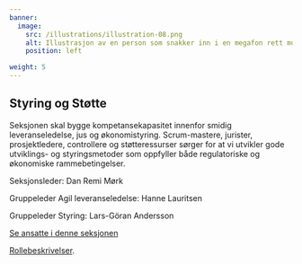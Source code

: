 ```yaml
---
banner:
  image:
    src: /illustrations/illustration-08.png
    alt: Illustrasjon av en person som snakker inn i en megafon rett mot ansiktet til en annen person
    position: left

weight: 5
---
```


## Styring og Støtte

Seksjonen skal bygge kompetansekapasitet innenfor smidig leveranseledelse, jus og økonomistyring. Scrum-mastere, jurister, prosjektledere, controllere og støtteressurser sørger for at vi utvikler gode utviklings- og styringsmetoder som oppfyller både regulatoriske og økonomiske rammebetingelser. 

Seksjonsleder: Dan Remi Mørk

Gruppeleder Agil leveranseledelse: Hanne Lauritsen

Gruppeleder Styring: Lars-Göran Andersson

[Se ansatte i denne seksjonen](https://digdir.sharepoint.com/SitePages/Brukeropple.aspx)

[Rollebeskrivelser](https://digdir.sharepoint.com/sites/DigdirDGT/Delte%20dokumenter/Forms/AllItems.aspx?id=%2Fsites%2FDigdirDGT%2FDelte%20dokumenter%2FRollebeskrivelser%2C%20nye%2C%20Arbeidsomr%C3%A5de%2FRollebeskrivelser%20BOD%2FRoller%20i%20seksjon%20Styring%20og%20st%C3%B8tte&viewid=66522cde%2D546b%2D4465%2Dbdf3%2Df2b757ea02ff&csf=1&web=1&e=1ITt9x&CID=8cd3868c%2De123%2D4f1c%2D9de9%2Dca20254b5006&FolderCTID=0x0120004EA8294F9ADB674FAAB36A65F01170FF).
